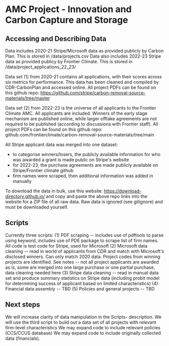 # AMC Project - Innovation and Carbon Capture and Storage

## Accessing and Describing Data
Data includes 2020-21 Stripe/Microsoft data as provided publicly by Carbon Plan. This is stored in /data/projects.csv
Data also includes 2022-23 Stripe data as provided publicy by Frontier Climate. This is stored in /data/project_applications_22_23/

Data set (1) from 2020-21 contains all applications, with their scores across six metrics for performance. This data has been cleaned
and compiled by CDR-CarbonPlan and accessed online. All project PDFs can be found on this github repo: https://github.com/stripe/carbon-removal-source-materials/tree/master

Data set (2) from 2022-23 is the universe of all applicants to the Frontier Climate AMC. All applicants are included. Winners of the early stage
mechanism are published online, while larger offtake agreements are not required to be published (according to discussions with Frontier staff). 
All project PDFs can be found on this github repo: github.com/frontierclimate/carbon-removal-source-materials/tree/main

All Stripe applicant data was merged into one dataset: 
- to categorise winners/losers, the publicly available information for who was awarded a grant is made public on Stripe's website
- for 2022-23, the purchase agreements are made publicly available on Stripe/Frontier climate github
- firm names were scraped, then additional information was added in manually

To download the data in bulk, use this website: https://download-directory.github.io/ and copy and paste the above repo links into the website for a ZIP file of all raw data. 
Raw data is ignored (see gitignore) and must be downloaded yourself. 

## Scripts 
Currently three scripts:
(1) PDF scraping -- includes use of pdftools to parse using keyword, includes use of PDE package to scrape list of firm names. All code is test code for Stripe, used for Microsoft
(2) Microsoft data cleaning -- read in world of applicants from CDR and match with Microsoft's disclosed winners. Can only match 2020 data. Project codes from winning projects are identified. See notes -- not all project applicants are awarded as is, some are merged into one large purchase or one partial purchase, data cleaning needed here
(3) Stripe data cleaning -- read in manual data set and produce summary statistics on Stripe data (including probit model for determining success of applicant based on limited characteristics)
(4) Financial data assembly -- TBD 
(5) Policies and general projects -- TBD

## Next steps
We will increase clarity of data manipulation in the Scripts- description. 
We will use the third script to build out a data set of all projects with relevant firm-level characteristics
We may expand code to include relevant policies (CCS/CCUS database)
We may expand code to include originally collected data (financials). 
